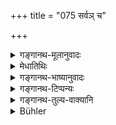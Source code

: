 +++
title = "075 सर्वञ् च"

+++

<details><summary>गङ्गानथ-मूलानुवादः</summary>

Any food containing sesamum, he shall not eat after sunset; he shall never sleep naked; nor go anywhere with mouth unwashed after meals.—(75)
</details>

<details><summary>मेधातिथिः</summary>

**अस्तम् इते** आदित्ये । प्रतिलक्षणे कर्मप्रवचनीयत्वात् द्वितीया । **न चोच्छिष्टः** ।

- <u>ननु</u> च ब्रह्मचर्यधर्मेष्व् एतत् प्रतिषिद्धम् । पुरुषधर्मता च तस्य ज्ञापिता । न तादर्थ्यम् एव । 

- <u>सत्यम्</u> । व्रतरूपताज्ञापनार्थ उपदेशो ऽयम् । तेन यावज्जीविकः संकल्पः कर्तव्यः ॥ ४.७५ ॥
</details>

<details><summary>गङ्गानथ-भाष्यानुवादः</summary>

On the sun having set; the accusative ending in ‘*astam*’ is in
accordance with Pāṇini 1. 4. 90.

‘*Nor go anywhere*, *etc*.’—“This has already been forbidden in the
section dealing with the duties of the Student; where it has been also
explained that the prohibition pertains to the men in general, and is
not restricted to the Student only.”

True; but the present injunction is for the purpose of pointing out the
act as an ‘observance;’ and what is meant is that ‘One should make a
life-long determination of not going about with mouth unwashed after
meals.’—(75)
</details>

<details><summary>गङ्गानथ-टिप्पन्यः</summary>

This verse is quoted in *Saṃskāramayūkha* (p. 72).
</details>

<details><summary>गङ्गानथ-तुल्य-वाक्यानि</summary>

*Gautama* (9.60).—‘He shall never sleep naked at night.’

*Viṣṇu* (69.29).—‘At night, he shall not eat anything mixed with
sesamum.’

*Viṣṇu* (70.3).—‘Nor naked (shall he sleep).’

*Āśvalāyana Gṛhyasūtra* (3.9.6).—‘He shall not bathe during night; he
shall not bathe naked; he shall not sleep naked; he shall not look at a
naked woman, except......’
</details>

<details><summary>Bühler</summary>

075	Let him not eat after sunset any (food) containing sesamum grains; let him never sleep naked, nor go anywhere unpurified (after meals).
</details>
